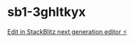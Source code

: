 # sb1-3ghltkyx

[Edit in StackBlitz next generation editor ⚡️](https://stackblitz.com/~/github.com/teeramail/sb1-3ghltkyx)